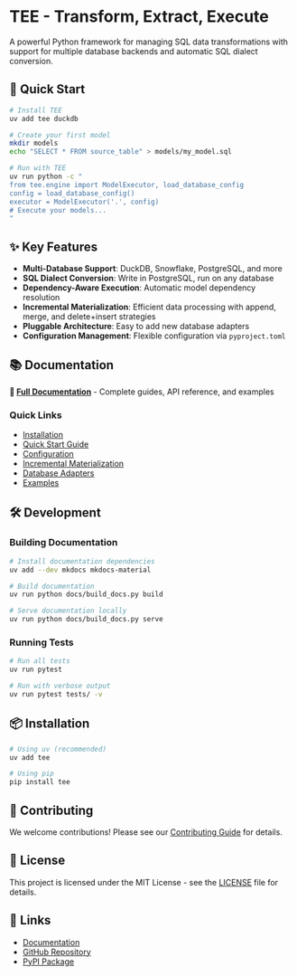 # TEE - Transform, Extract, Execute

A powerful Python framework for managing SQL data transformations with support for multiple database backends and automatic SQL dialect conversion.

## 🚀 Quick Start

```bash
# Install TEE
uv add tee duckdb

# Create your first model
mkdir models
echo "SELECT * FROM source_table" > models/my_model.sql

# Run with TEE
uv run python -c "
from tee.engine import ModelExecutor, load_database_config
config = load_database_config()
executor = ModelExecutor('.', config)
# Execute your models...
"
```

## ✨ Key Features

- **Multi-Database Support**: DuckDB, Snowflake, PostgreSQL, and more
- **SQL Dialect Conversion**: Write in PostgreSQL, run on any database
- **Dependency-Aware Execution**: Automatic model dependency resolution
- **Incremental Materialization**: Efficient data processing with append, merge, and delete+insert strategies
- **Pluggable Architecture**: Easy to add new database adapters
- **Configuration Management**: Flexible configuration via `pyproject.toml`

## 📚 Documentation

**📖 [Full Documentation](docs/README.md)** - Complete guides, API reference, and examples

### Quick Links
- [Installation](docs/getting-started/installation.md)
- [Quick Start Guide](docs/getting-started/quick-start.md)
- [Configuration](docs/getting-started/configuration.md)
- [Incremental Materialization](docs/user-guide/incremental-materialization.md)
- [Database Adapters](docs/user-guide/database-adapters.md)
- [Examples](docs/user-guide/examples/)

## 🛠️ Development

### Building Documentation

```bash
# Install documentation dependencies
uv add --dev mkdocs mkdocs-material

# Build documentation
uv run python docs/build_docs.py build

# Serve documentation locally
uv run python docs/build_docs.py serve
```

### Running Tests

```bash
# Run all tests
uv run pytest

# Run with verbose output
uv run pytest tests/ -v
```

## 📦 Installation

```bash
# Using uv (recommended)
uv add tee

# Using pip
pip install tee
```

## 🤝 Contributing

We welcome contributions! Please see our [Contributing Guide](docs/development/contributing.md) for details.

## 📄 License

This project is licensed under the MIT License - see the [LICENSE](LICENSE) file for details.

## 🔗 Links

- [Documentation](docs/README.md)
- [GitHub Repository](https://github.com/your-username/tee)
- [PyPI Package](https://pypi.org/project/tee)
